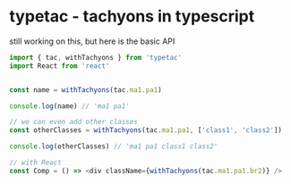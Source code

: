 # typetac - tachyons in typescript

still working on this, but here is the basic API

```ts
import { tac, withTachyons } from 'typetac'
import React from 'react'


const name = withTachyons(tac.ma1.pa1)

console.log(name) // 'ma1 pa1'

// we can even add other classes
const otherClasses = withTachyons(tac.ma1.pa1, ['class1', 'class2'])

console.log(otherClasses) // 'ma1 pa1 class1 class2'

// with React
const Comp = () => <div className={withTachyons(tac.ma1.pa1.br2)} />
```
